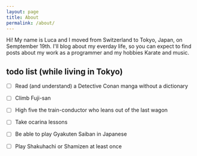 ```yaml
---
layout: page
title: About
permalink: /about/
---
```


Hi! My name is Luca and I moved from Switzerland to Tokyo, Japan, on Semptember 19th. I'll blog about my everday life, so you can expect to find posts about my work as a programmer and my hobbies Karate and music. 

## todo list (while living in Tokyo)

- [ ] Read (and understand) a Detective Conan manga without a dictionary
- [ ] Climb Fuji-san
- [ ] High five the train-conductor who leans out of the last wagon
- [ ] Take ocarina lessons
- [ ] Be able to play Gyakuten Saiban in Japanese
- [ ] Play Shakuhachi or Shamizen at least once

